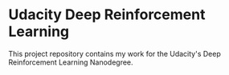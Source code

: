 # Udacity Deep Reinforcement Learning
This project repository contains my work for the Udacity's Deep Reinforcement Learning Nanodegree.
